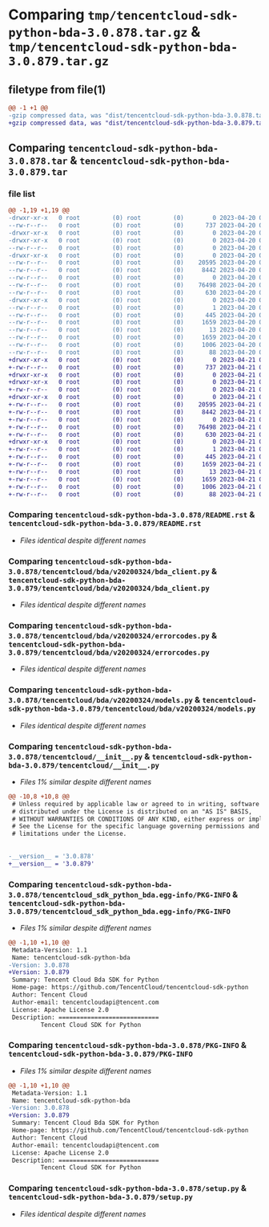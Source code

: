 # Comparing `tmp/tencentcloud-sdk-python-bda-3.0.878.tar.gz` & `tmp/tencentcloud-sdk-python-bda-3.0.879.tar.gz`

## filetype from file(1)

```diff
@@ -1 +1 @@
-gzip compressed data, was "dist/tencentcloud-sdk-python-bda-3.0.878.tar", last modified: Thu Apr 20 00:19:45 2023, max compression
+gzip compressed data, was "dist/tencentcloud-sdk-python-bda-3.0.879.tar", last modified: Fri Apr 21 00:30:13 2023, max compression
```

## Comparing `tencentcloud-sdk-python-bda-3.0.878.tar` & `tencentcloud-sdk-python-bda-3.0.879.tar`

### file list

```diff
@@ -1,19 +1,19 @@
-drwxr-xr-x   0 root         (0) root         (0)        0 2023-04-20 00:19:45.000000 tencentcloud-sdk-python-bda-3.0.878/
--rw-r--r--   0 root         (0) root         (0)      737 2023-04-20 00:19:45.000000 tencentcloud-sdk-python-bda-3.0.878/README.rst
-drwxr-xr-x   0 root         (0) root         (0)        0 2023-04-20 00:19:45.000000 tencentcloud-sdk-python-bda-3.0.878/tencentcloud/
-drwxr-xr-x   0 root         (0) root         (0)        0 2023-04-20 00:19:45.000000 tencentcloud-sdk-python-bda-3.0.878/tencentcloud/bda/
--rw-r--r--   0 root         (0) root         (0)        0 2023-04-20 00:19:45.000000 tencentcloud-sdk-python-bda-3.0.878/tencentcloud/bda/__init__.py
-drwxr-xr-x   0 root         (0) root         (0)        0 2023-04-20 00:19:45.000000 tencentcloud-sdk-python-bda-3.0.878/tencentcloud/bda/v20200324/
--rw-r--r--   0 root         (0) root         (0)    20595 2023-04-20 00:19:45.000000 tencentcloud-sdk-python-bda-3.0.878/tencentcloud/bda/v20200324/bda_client.py
--rw-r--r--   0 root         (0) root         (0)     8442 2023-04-20 00:19:45.000000 tencentcloud-sdk-python-bda-3.0.878/tencentcloud/bda/v20200324/errorcodes.py
--rw-r--r--   0 root         (0) root         (0)        0 2023-04-20 00:19:45.000000 tencentcloud-sdk-python-bda-3.0.878/tencentcloud/bda/v20200324/__init__.py
--rw-r--r--   0 root         (0) root         (0)    76498 2023-04-20 00:19:45.000000 tencentcloud-sdk-python-bda-3.0.878/tencentcloud/bda/v20200324/models.py
--rw-r--r--   0 root         (0) root         (0)      630 2023-04-20 00:19:45.000000 tencentcloud-sdk-python-bda-3.0.878/tencentcloud/__init__.py
-drwxr-xr-x   0 root         (0) root         (0)        0 2023-04-20 00:19:45.000000 tencentcloud-sdk-python-bda-3.0.878/tencentcloud_sdk_python_bda.egg-info/
--rw-r--r--   0 root         (0) root         (0)        1 2023-04-20 00:19:45.000000 tencentcloud-sdk-python-bda-3.0.878/tencentcloud_sdk_python_bda.egg-info/dependency_links.txt
--rw-r--r--   0 root         (0) root         (0)      445 2023-04-20 00:19:45.000000 tencentcloud-sdk-python-bda-3.0.878/tencentcloud_sdk_python_bda.egg-info/SOURCES.txt
--rw-r--r--   0 root         (0) root         (0)     1659 2023-04-20 00:19:45.000000 tencentcloud-sdk-python-bda-3.0.878/tencentcloud_sdk_python_bda.egg-info/PKG-INFO
--rw-r--r--   0 root         (0) root         (0)       13 2023-04-20 00:19:45.000000 tencentcloud-sdk-python-bda-3.0.878/tencentcloud_sdk_python_bda.egg-info/top_level.txt
--rw-r--r--   0 root         (0) root         (0)     1659 2023-04-20 00:19:45.000000 tencentcloud-sdk-python-bda-3.0.878/PKG-INFO
--rw-r--r--   0 root         (0) root         (0)     1006 2023-04-20 00:19:45.000000 tencentcloud-sdk-python-bda-3.0.878/setup.py
--rw-r--r--   0 root         (0) root         (0)       88 2023-04-20 00:19:45.000000 tencentcloud-sdk-python-bda-3.0.878/setup.cfg
+drwxr-xr-x   0 root         (0) root         (0)        0 2023-04-21 00:30:13.000000 tencentcloud-sdk-python-bda-3.0.879/
+-rw-r--r--   0 root         (0) root         (0)      737 2023-04-21 00:30:13.000000 tencentcloud-sdk-python-bda-3.0.879/README.rst
+drwxr-xr-x   0 root         (0) root         (0)        0 2023-04-21 00:30:13.000000 tencentcloud-sdk-python-bda-3.0.879/tencentcloud/
+drwxr-xr-x   0 root         (0) root         (0)        0 2023-04-21 00:30:13.000000 tencentcloud-sdk-python-bda-3.0.879/tencentcloud/bda/
+-rw-r--r--   0 root         (0) root         (0)        0 2023-04-21 00:30:13.000000 tencentcloud-sdk-python-bda-3.0.879/tencentcloud/bda/__init__.py
+drwxr-xr-x   0 root         (0) root         (0)        0 2023-04-21 00:30:13.000000 tencentcloud-sdk-python-bda-3.0.879/tencentcloud/bda/v20200324/
+-rw-r--r--   0 root         (0) root         (0)    20595 2023-04-21 00:30:13.000000 tencentcloud-sdk-python-bda-3.0.879/tencentcloud/bda/v20200324/bda_client.py
+-rw-r--r--   0 root         (0) root         (0)     8442 2023-04-21 00:30:13.000000 tencentcloud-sdk-python-bda-3.0.879/tencentcloud/bda/v20200324/errorcodes.py
+-rw-r--r--   0 root         (0) root         (0)        0 2023-04-21 00:30:13.000000 tencentcloud-sdk-python-bda-3.0.879/tencentcloud/bda/v20200324/__init__.py
+-rw-r--r--   0 root         (0) root         (0)    76498 2023-04-21 00:30:13.000000 tencentcloud-sdk-python-bda-3.0.879/tencentcloud/bda/v20200324/models.py
+-rw-r--r--   0 root         (0) root         (0)      630 2023-04-21 00:30:13.000000 tencentcloud-sdk-python-bda-3.0.879/tencentcloud/__init__.py
+drwxr-xr-x   0 root         (0) root         (0)        0 2023-04-21 00:30:13.000000 tencentcloud-sdk-python-bda-3.0.879/tencentcloud_sdk_python_bda.egg-info/
+-rw-r--r--   0 root         (0) root         (0)        1 2023-04-21 00:30:13.000000 tencentcloud-sdk-python-bda-3.0.879/tencentcloud_sdk_python_bda.egg-info/dependency_links.txt
+-rw-r--r--   0 root         (0) root         (0)      445 2023-04-21 00:30:13.000000 tencentcloud-sdk-python-bda-3.0.879/tencentcloud_sdk_python_bda.egg-info/SOURCES.txt
+-rw-r--r--   0 root         (0) root         (0)     1659 2023-04-21 00:30:13.000000 tencentcloud-sdk-python-bda-3.0.879/tencentcloud_sdk_python_bda.egg-info/PKG-INFO
+-rw-r--r--   0 root         (0) root         (0)       13 2023-04-21 00:30:13.000000 tencentcloud-sdk-python-bda-3.0.879/tencentcloud_sdk_python_bda.egg-info/top_level.txt
+-rw-r--r--   0 root         (0) root         (0)     1659 2023-04-21 00:30:13.000000 tencentcloud-sdk-python-bda-3.0.879/PKG-INFO
+-rw-r--r--   0 root         (0) root         (0)     1006 2023-04-21 00:30:13.000000 tencentcloud-sdk-python-bda-3.0.879/setup.py
+-rw-r--r--   0 root         (0) root         (0)       88 2023-04-21 00:30:13.000000 tencentcloud-sdk-python-bda-3.0.879/setup.cfg
```

### Comparing `tencentcloud-sdk-python-bda-3.0.878/README.rst` & `tencentcloud-sdk-python-bda-3.0.879/README.rst`

 * *Files identical despite different names*

### Comparing `tencentcloud-sdk-python-bda-3.0.878/tencentcloud/bda/v20200324/bda_client.py` & `tencentcloud-sdk-python-bda-3.0.879/tencentcloud/bda/v20200324/bda_client.py`

 * *Files identical despite different names*

### Comparing `tencentcloud-sdk-python-bda-3.0.878/tencentcloud/bda/v20200324/errorcodes.py` & `tencentcloud-sdk-python-bda-3.0.879/tencentcloud/bda/v20200324/errorcodes.py`

 * *Files identical despite different names*

### Comparing `tencentcloud-sdk-python-bda-3.0.878/tencentcloud/bda/v20200324/models.py` & `tencentcloud-sdk-python-bda-3.0.879/tencentcloud/bda/v20200324/models.py`

 * *Files identical despite different names*

### Comparing `tencentcloud-sdk-python-bda-3.0.878/tencentcloud/__init__.py` & `tencentcloud-sdk-python-bda-3.0.879/tencentcloud/__init__.py`

 * *Files 1% similar despite different names*

```diff
@@ -10,8 +10,8 @@
 # Unless required by applicable law or agreed to in writing, software
 # distributed under the License is distributed on an "AS IS" BASIS,
 # WITHOUT WARRANTIES OR CONDITIONS OF ANY KIND, either express or implied.
 # See the License for the specific language governing permissions and
 # limitations under the License.
 
 
-__version__ = '3.0.878'
+__version__ = '3.0.879'
```

### Comparing `tencentcloud-sdk-python-bda-3.0.878/tencentcloud_sdk_python_bda.egg-info/PKG-INFO` & `tencentcloud-sdk-python-bda-3.0.879/tencentcloud_sdk_python_bda.egg-info/PKG-INFO`

 * *Files 1% similar despite different names*

```diff
@@ -1,10 +1,10 @@
 Metadata-Version: 1.1
 Name: tencentcloud-sdk-python-bda
-Version: 3.0.878
+Version: 3.0.879
 Summary: Tencent Cloud Bda SDK for Python
 Home-page: https://github.com/TencentCloud/tencentcloud-sdk-python
 Author: Tencent Cloud
 Author-email: tencentcloudapi@tencent.com
 License: Apache License 2.0
 Description: ============================
         Tencent Cloud SDK for Python
```

### Comparing `tencentcloud-sdk-python-bda-3.0.878/PKG-INFO` & `tencentcloud-sdk-python-bda-3.0.879/PKG-INFO`

 * *Files 1% similar despite different names*

```diff
@@ -1,10 +1,10 @@
 Metadata-Version: 1.1
 Name: tencentcloud-sdk-python-bda
-Version: 3.0.878
+Version: 3.0.879
 Summary: Tencent Cloud Bda SDK for Python
 Home-page: https://github.com/TencentCloud/tencentcloud-sdk-python
 Author: Tencent Cloud
 Author-email: tencentcloudapi@tencent.com
 License: Apache License 2.0
 Description: ============================
         Tencent Cloud SDK for Python
```

### Comparing `tencentcloud-sdk-python-bda-3.0.878/setup.py` & `tencentcloud-sdk-python-bda-3.0.879/setup.py`

 * *Files identical despite different names*

